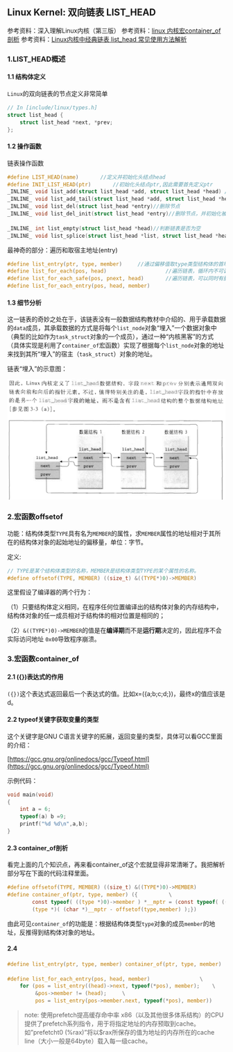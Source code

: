 ## Linux Kernel: 双向链表 LIST_HEAD

参考资料：深入理解Linux内核（第三版）
参考资料：[linux 内核宏container_of剖析](https://zhuanlan.zhihu.com/p/54932270)
参考资料：[Linux内核中经典链表 list_head 常见使用方法解析](https://www.e-learn.cn/content/linux/860381)

### 1.LIST_HEAD概述

#### 1.1 结构体定义

`Linux`的双向链表的节点定义非常简单

```c
// In [include/linux/types.h]
struct list_head {
    struct list_head *next, *prev;
};
```
#### 1.2 操作函数

链表操作函数

```c
#define LIST_HEAD(name)  	  //定义并初始化头结点head
#define INIT_LIST_HEAD(ptr)       //初始化头结点ptr,因此需要首先定义ptr
_INLINE_ void list_add(struct list_head *add, struct list_head *head) //每次添加节点到head之后，始终都是添加到头结点之后
_INLINE_ void list_add_tail(struct list_head *add, struct list_head *head)//每次添加节点都是头结点之前，由于是循环链表，就是说添加到链表尾部
_INLINE_ void list_del(struct list_head *entry)//删除节点
_INLINE_ void list_del_init(struct list_head *entry)//删除节点，并初始化被删除的结点（也就是使被删除的结点的prev和next都指向自己）
 
_INLINE_ int list_empty(struct list_head *head)//判断链表是否为空
_INLINE_ void list_splice(struct list_head *list, struct list_head *head)//通过两个链表的head，进行连接
```

最神奇的部分：遍历和取宿主地址(entry)

```c
#define list_entry(ptr, type, member)     //通过偏移值取type类型结构体的首地址
#define list_for_each(pos, head)                   //遍历链表，循环内不可调用list_del()删除节点
#define list_for_each_safe(pos, pnext, head)       //遍历链表，可以同时有删除节点的操作
#define list_for_each_entry(pos, head, member) 
```

#### 1.3 细节分析

这一链表的奇妙之处在于，该链表没有一般数据结构教材中介绍的、用于承载数据的`data`成员，其承载数据的方式是将每个`list_node`对象“埋入”一个数据对象中（典型的比如作为`task_struct`对象的一个成员），通过一种“内核黑客”的方式（具体实现是利用了`container_of`宏函数）实现了根据每个`list_node`对象的地址来找到其所“埋入”的宿主（`task_struct`）对象的地址。

链表“埋入”的示意图：

![](/assets/lin101_001.PNG)

### 2.宏函数offsetof

功能：结构体类型`TYPE`具有名为`MEMBER`的属性，求`MEMBER`属性的地址相对于其所在的结构体对象的起始地址的偏移量，单位：字节。

定义:
```c
// TYPE是某个结构体类型的名称，MEMBER是结构体类型TYPE的某个属性的名称。
#define offsetof(TYPE, MEMBER) ((size_t) &((TYPE*)0)->MEMBER)
```

这里假设了编译器的两个行为：

（1）只要结构体定义相同，在程序任何位置编译出的结构体对象的内存结构中，结构体对象的任一成员相对于结构体的相对位置是相同的；

（2）`&((TYPE*)0)->MEMBER`的值是在**编译期**而不是**运行期**决定的，因此程序不会实际访问地址 `0x00`导致程序崩溃。


### 3.宏函数container_of

#### 2.1 ({})表达式的作用

`({})`这个表达式返回最后一个表达式的值。比如x=({a;b;c;d;})，最终x的值应该是d。

#### 2.2 typeof关键字获取变量的类型

这个关键字是GNU C语言关键字的拓展，返回变量的类型，具体可以看GCC里面的介绍：

[https://gcc.gnu.org/onlinedocs/gcc/Typeof.html](https://gcc.gnu.org/onlinedocs/gcc/Typeof.html)

示例代码：
```c
void main(void)
{
    int a = 6;
    typeof(a) b =9;
    printf("%d %d\n",a,b);
}
```

#### 2.3 container_of剖析

看完上面的几个知识点，再来看container_of这个宏就显得非常清晰了。我把解析部分写在下面的代码注释里面。

```c
#define offsetof(TYPE, MEMBER) ((size_t) &((TYPE*)0)->MEMBER)
#define container_of(ptr, type, member) ({          \
        const typeof( ((type *)0)->member ) *__mptr = (const typeof( ((type *)0)->member ) *)(ptr); \
        (type *)( (char *)__mptr - offsetof(type,member) );})
```

由此可见`container_of`的功能是：根据结构体类型`type`对象的成员`member`的地址，反推得到结构体对象的地址。

#### 2.4 

```c
#define list_entry(ptr, type, member) container_of(ptr, type, member)

#define list_for_each_entry(pos, head, member)                \
    for (pos = list_entry((head)->next, typeof(*pos), member);    \
         &pos->member != (head);     \
         pos = list_entry(pos->member.next, typeof(*pos), member))
```

>note: 使用prefetch提高缓存命中率
>x86（以及其他很多体系结构）的CPU提供了prefetch系列指令，用于将指定地址的内存预取到cache。
>如”prefetcht0 (%rax)”将以$rax所保存的值为地址的内存所在的cache line（大小一般是64byte）载入每一级cache。